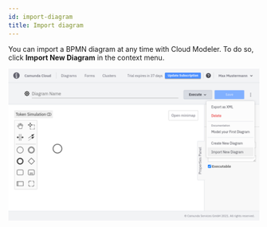 ```yaml
---
id: import-diagram
title: Import diagram
---
```


You can import a BPMN diagram at any time with Cloud Modeler. To do so, click **Import New Diagram** in the context menu.

![import diagram](img/import-diagram.png)

